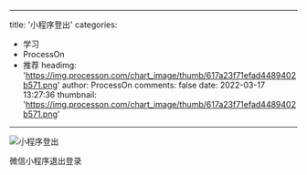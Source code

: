 
---
title: '小程序登出'
categories: 
 - 学习
 - ProcessOn
 - 推荐
headimg: 'https://img.processon.com/chart_image/thumb/617a23f71efad4489402b571.png'
author: ProcessOn
comments: false
date: 2022-03-17 13:27:36
thumbnail: 'https://img.processon.com/chart_image/thumb/617a23f71efad4489402b571.png'
---

<div>   
<img class="thumb" alt="小程序登出" src="https://img.processon.com/chart_image/thumb/617a23f71efad4489402b571.png" referrerpolicy="no-referrer">
<p>微信小程序退出登录</p>  
</div>
            